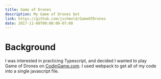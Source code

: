 ```yaml
---
title: Game of Drones
description: My Game of Drones bot
link: https://github.com/jschmold/GameOfDrones
date: 2017-11-08T00:00:00-07:00
---
```


# Background

I was interested in practicing Typescript, and decided I wanted to play Game of Drones on [CodinGame.com](https://codingame.com). I used webpack to get all of my code into a single javascript file.
